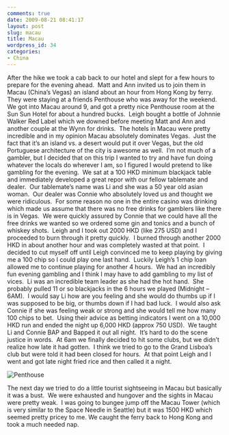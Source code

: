 ```yaml
---
comments: true
date: 2009-08-21 08:41:17
layout: post
slug: macau
title: Macau
wordpress_id: 34
categories:
- China
---
```


After the hike we took a cab back to our hotel and slept for a few hours to prepare for the evening ahead.  Matt and Ann invited us to join them in Macau (China’s Vegas) an island about an hour from Hong Kong by ferry.  They were staying at a friends Penthouse who was away for the weekend.  We got into Macau around 9, and got a pretty nice Penthouse room at the Sun Sun Hotel for about a hundred bucks.  Leigh bought a bottle of Johnnie Walker Red Label which we downed before meeting Matt and Ann and another couple at the Wynn for drinks.  The hotels in Macau were pretty incredible and in my opinion Macau absolutely dominates Vegas.  Just the fact that it’s an island vs. a desert would put it over Vegas, but the old Portuguese architecture of the city is awesome as well.  I’m not much of a gambler, but I decided that on this trip I wanted to try and have fun doing whatever the locals do wherever I am, so I figured I would pretend to like gambling for the evening.  We sat at a 100 HKD minimum blackjack table and immediately developed a great repor with our fellow tablemate and dealer.  Our tablemate’s name was Li and she was a 50 year old asian woman.  Our dealer was Connie who absolutely loved us and thought we were ridiculous.  For some reason no one in the entire casino was drinking which made us assume that there was no free drinks for gamblers like there is in Vegas.  We were quickly assured by Connie that we could have all the free drinks we wanted so we ordered some gin and tonics and a bunch of whiskey shots.  Leigh and I took out 2000 HKD (like 275 USD) and I proceeded to burn through it pretty quickly.  I burned through another 2000 HKD in about another hour and was completely wasted at that point.  I decided to cut myself off until Leigh convinced me to keep playing by giving me a 100 chip so I could play one last hand.  Luckily Leigh’s 1 chip loan allowed me to continue playing for another 4 hours.  We had an incredibly fun evening gambling and I think I may have to add gambling to my list of vices.  Li was an incredible team leader as she had the hot hand.  She probably pulled 11 or so blackjacks in the 6 hours we played (Midnight – 6AM).  I would say Li how are you feeling and she would do thumbs up if I was supposed to be big, or thumbs down if I had bad luck.  I would also ask Connie if she was feeling weak or strong and she would tell me how many 100 chips to bet.  Using their advice as betting indicators I went on a 10,000 HKD run and ended the night up 6,000 HKD (approx 750 USD).  We taught Li and Connie BAP and Bapped it out all night.  It’s hard to do the scene justice in words.  At 6am we finally decided to hit some clubs, but we didn’t realize how late it had gotten.  I think we tried to go to the Grand Lisboa’s club but were told it had been closed for hours.  At that point Leigh and I went and got late night fried rice and then called it a night.

![Penthouse](http://halfblackhalfamazing.files.wordpress.com/2009/08/mg_2004.jpg)

The next day we tried to do a little tourist sightseeing in Macau but basically it was a bust.  We were exhausted and hungover and the sights in Macau were pretty weak.  I was going to bungee jump off the Macau Tower (which is very similar to the Space Needle in Seattle) but it was 1500 HKD which seemed pretty pricey to me. We caught the ferry back to Hong Kong and took a much needed nap.
